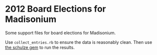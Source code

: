 # 2012 Board Elections for Madisonium

Some support files for board elections for Madisonium.

Use `collect_entries.rb` to ensure the data is reasonably clean. Then use [the schulze gem](https://github.com/madisonium/schulze) to run the results.
